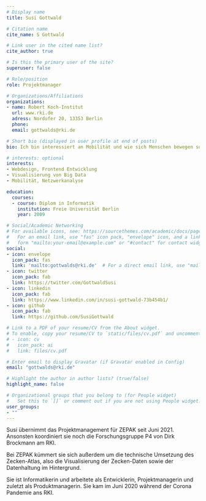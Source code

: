 ```yaml
---
# Display name
title: Susi Gottwald

# Citation name
cite_name: S Gottwald

# Link user in the cited name list?
cite_author: true

# Is this the primary user of the site?
superuser: false

# Role/position
role: Projektmanager

# Organizations/Affiliations
organizations:
- name: Robert Koch-Institut
  url: www.rki.de
  adress: Nordufer 20, 13353 Berlin
  phone: 
  email: gottwalds@rki.de

# Short bio (displayed in user profile at end of posts)
bio: Ich bin interessiert an Mobilität und wie sich Menschen bewegen sowie mobilen Netzwerken und wie Menschen diese nutzen.

# interests: optional
interests:
- Webdesign, Frontend Entwicklung
- Visualisierung von Big Data
- Mobilität, Netzwerkanalyse

education:
  courses:
  - course: Diplom in Informatik
    institution: Freie Universität Berlin
    year: 2009

# Social/Academic Networking
# For available icons, see: https://sourcethemes.com/academic/docs/page-builder/#icons
#   For an email link, use "fas" icon pack, "envelope" icon, and a link in the
#   form "mailto:your-email@example.com" or "#contact" for contact widget.
social:
- icon: envelope
  icon_pack: fas
  link: 'mailto:gottwalds@rki.de'  # For a direct email link, use "mailto:test@example.org".
- icon: twitter
  icon_pack: fab
  link: https://twitter.com/GottwaldSusi
- icon: linkedin
  icon_pack: fab
  link: https://www.linkedin.com/in/susi-gottwald-73b454b1/
- icon: github
  icon_pack: fab
  link: https://github.com/SusiGottwald

# Link to a PDF of your resume/CV from the About widget.
# To enable, copy your resume/CV to `static/files/cv.pdf` and uncomment the lines below.
# - icon: cv
#   icon_pack: ai
#   link: files/cv.pdf

# Enter email to display Gravatar (if Gravatar enabled in Config)
email: "gottwalds@rki.de"

# Highlight the author in author lists? (true/false)
highlight_name: false

# Organizational groups that you belong to (for People widget)
#   Set this to `[]` or comment out if you are not using People widget.
user_groups:
- ""
---
```


Susi übernimmt das Projektmanagement für ZEPAK seit Juni 2021. Ansonsten koordiniert sie noch die Forschungsgruppe P4
von Dirk Brockmann am RKI.

Bei ZEPAK kümmert sie sich außerdem um die technische Umsetzung des Zecken-Atlas, also die Visualisierung der Zecken-Daten
sowie der Datenhaltung im Hintergrund. 

Sie ist Informatikerin und arbeitete als Entwicklerin, Projektmanagerin und zuletzt als Produktmanagerin.
Sie kam im Juni 2020 während der Corona Pandemie ans RKI.
